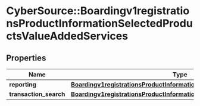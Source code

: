 # CyberSource::Boardingv1registrationsProductInformationSelectedProductsValueAddedServices

## Properties
Name | Type | Description | Notes
------------ | ------------- | ------------- | -------------
**reporting** | [**Boardingv1registrationsProductInformationSelectedProductsPaymentsTax**](Boardingv1registrationsProductInformationSelectedProductsPaymentsTax.md) |  | [optional] 
**transaction_search** | [**Boardingv1registrationsProductInformationSelectedProductsPaymentsTax**](Boardingv1registrationsProductInformationSelectedProductsPaymentsTax.md) |  | [optional] 


